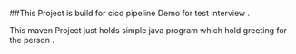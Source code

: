 ##This Project is build for cicd pipeline Demo for test interview .

This maven Project just holds simple java program which hold greeting for the person . 